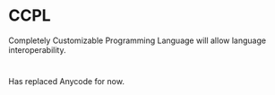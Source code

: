 # CCPL
Completely Customizable Programming Language will allow language interoperability.

#

Has replaced Anycode for now.
